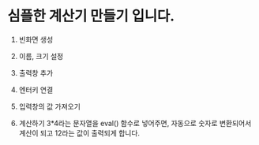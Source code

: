 # 심플한 계산기 만들기 입니다. 

1. 빈화면 생성

2. 이름, 크기 설정

3. 출력창 추가 

4. 엔터키 연결

5. 입력창의 값 가져오기 


6. 계산하기 
 3*4라는 문자열을 eval() 함수로 넣어주면, 자동으로 숫자로 변환되어서 계산이 되고 12라는 값이 출력되게 합니다. 